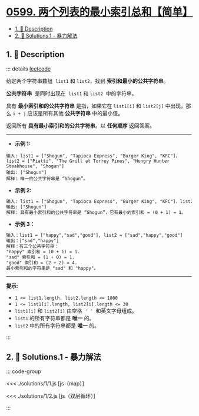 # [0599. 两个列表的最小索引总和【简单】](https://github.com/Tdahuyou/TNotes.leetcode/tree/main/notes/0599.%20%E4%B8%A4%E4%B8%AA%E5%88%97%E8%A1%A8%E7%9A%84%E6%9C%80%E5%B0%8F%E7%B4%A2%E5%BC%95%E6%80%BB%E5%92%8C%E3%80%90%E7%AE%80%E5%8D%95%E3%80%91)

<!-- region:toc -->

- [1. 📝 Description](#1--description)
- [2. 🎯 Solutions.1 - 暴力解法](#2--solutions1---暴力解法)

<!-- endregion:toc -->

## 1. 📝 Description

::: details [leetcode](https://leetcode.cn/problems/minimum-index-sum-of-two-lists/)

给定两个字符串数组  `list1` 和 `list2`，找到 **索引和最小的公共字符串**。

**公共字符串**  是同时出现在  `list1` 和 `list2`  中的字符串。

具有 **最小索引和的公共字符串** 是指，如果它在 `list1[i]` 和 `list2[j]` 中出现，那么 `i + j` 应该是所有其他 **公共字符串** 中的最小值。

返回所有 **具有最小索引和的公共字符串**。以 **任何顺序** 返回答案。

---

- **示例 1:**

```
输入: list1 = ["Shogun", "Tapioca Express", "Burger King", "KFC"]，list2 = ["Piatti", "The Grill at Torrey Pines", "Hungry Hunter Steakhouse", "Shogun"]
输出: ["Shogun"]
解释: 唯一的公共字符串是 “Shogun”。

```

- **示例 2:**

```txt
输入: list1 = ["Shogun", "Tapioca Express", "Burger King", "KFC"]，list2 = ["KFC", "Shogun", "Burger King"]
输出: ["Shogun"]
解释: 具有最小索引和的公共字符串是 “Shogun”，它有最小的索引和 = (0 + 1) = 1。
```

- **示例 3：**

```txt
输入：list1 = ["happy","sad","good"], list2 = ["sad","happy","good"]
输出：["sad","happy"]
解释：有三个公共字符串：
"happy" 索引和 = (0 + 1) = 1.
"sad" 索引和 = (1 + 0) = 1.
"good" 索引和 = (2 + 2) = 4.
最小索引和的字符串是 "sad" 和 "happy"。
```

---

**提示:**

- `1 <= list1.length, list2.length <= 1000`
- `1 <= list1[i].length, list2[i].length <= 30`
- `list1[i]` 和 `list2[i]` 由空格  `' '`  和英文字母组成。
- `list1` 的所有字符串都是 **唯一** 的。
- `list2` 中的所有字符串都是 **唯一** 的。

:::

## 2. 🎯 Solutions.1 - 暴力解法

::: code-group

<<< ./solutions/1/1.js [js（map）]

<<< ./solutions/1/2.js [js（双层循环）]

:::
